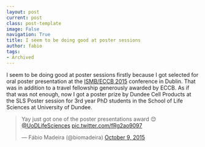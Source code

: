 ```yaml
---
layout: post
current: post
class: post-template
image: False
navigation: True
title: I seem to be doing good at poster sessions
author: fabio
tags:
- Archived
---
```



I seem to be doing good at poster sessions firstly because I got selected for oral poster
presentation at the [ISMB/ECCB 2015](https://www.iscb.org/ismbeccb2015) conference in Dublin. That 
was in addition to a travel fellowship generously awarded by ECCB. As if that was not enough, now I got
a poster prize by Dundee Cell Products at the SLS Poster session for 3rd year PhD students in the School 
of Life Sciences at University of Dundee. 


<blockquote class="twitter-tweet tw-align-center" lang="en"><p lang="en" dir="ltr">Yay just got one of the poster 
presentations award 😊<a href="https://twitter.com/UoDLifeSciences">@UoDLifeSciences</a> 
<a href="http://t.co/fRg2ao9097">pic.twitter.com/fRg2ao9097</a></p>&mdash; Fábio Madeira (@biomadeira) 
<a href="https://twitter.com/biomadeira/status/652467796308307968">October 9, 2015</a></blockquote>
<script async src="//platform.twitter.com/widgets.js" charset="utf-8"></script>
